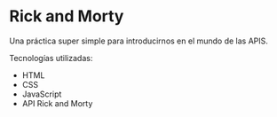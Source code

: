 # Rick and Morty

Una práctica super simple para introducirnos en el mundo de las APIS.

Tecnologías utilizadas:

- HTML
- CSS
- JavaScript
- API Rick and Morty
